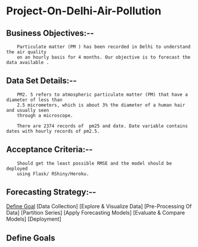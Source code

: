# Project-On-Delhi-Air-Pollution

## Business Objectives:-- 

        Particulate matter (PM ) has been recorded in Delhi to understand the air quality
        on an hourly basis for 4 months. Our objective is to forecast the data available .

## Data Set Details:--

        PM2. 5 refers to atmospheric particulate matter (PM) that have a diameter of less than
        2.5 micrometers, which is about 3% the diameter of a human hair and usually seen
        through a microscope.
        
        There are 2374 records of  pm25 and date. Date variable contains dates with hourly records of pm2.5.

## Acceptance Criteria:--
        Should get the least possible RMSE and the model should be deployed
        using Flask/ RShiny/Heroku.
        
## Forecasting Strategy:--

[Define Goal](https://github.com/chetansy/Project-On-Delhi-Air-Pollution#define-goals)
[Data Collection]
[Explore & Visualize Data]
[Pre-Processing Of Data]
[Partition Series]
[Apply Forecasting Models]
[Evaluate & Compare Models]
[Deployment]

## Define Goals
        
        

